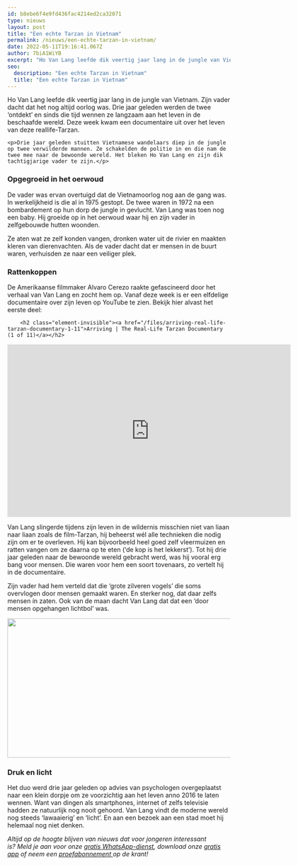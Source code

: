 ```yaml
---
id: b8ebe6f4e9fd436fac4214ed2ca32071
type: nieuws
layout: post
title: "Een echte Tarzan in Vietnam"
permalink: /nieuws/een-echte-tarzan-in-vietnam/
date: 2022-05-11T19:16:41.067Z
author: 7biA1WiYB
excerpt: "Ho Van Lang leefde dik veertig jaar lang in de jungle van Vietnam. Zijn vader dacht dat het nog altijd oorlog was. Drie jaar geleden werden de twee ‘ontdekt’ en sinds die tijd wennen ze langzaam aan het leven in de beschaafde wereld. Deze week kwam een documentaire uit over het leven van deze reallife-Tarzan.  "
seo:
  description: "Een echte Tarzan in Vietnam"
  title: "Een echte Tarzan in Vietnam"
---
```

Ho Van Lang leefde dik veertig jaar lang in de jungle van Vietnam. Zijn vader dacht dat het nog altijd oorlog was. Drie jaar geleden werden de twee ‘ontdekt’ en sinds die tijd wennen ze langzaam aan het leven in de beschaafde wereld. Deze week kwam een documentaire uit over het leven van deze reallife-Tarzan.  

    <p>Drie jaar geleden stuitten Vietnamese wandelaars diep in de jungle op twee verwilderde mannen. Ze schakelden de politie in en die nam de twee mee naar de bewoonde wereld. Het bleken Ho Van Lang en zijn dik tachtigjarige vader te zijn.</p>
<h3>Opgegroeid in het oerwoud</h3>
<p>De vader was ervan overtuigd dat de Vietnamoorlog nog aan de gang was. In werkelijkheid is die al in 1975 gestopt. De twee waren in 1972 na een bombardement op hun dorp de jungle in gevlucht. Van Lang was toen nog een baby. Hij groeide op in het oerwoud waar hij en zijn vader in zelfgebouwde hutten woonden.</p>
<p>Ze aten wat ze zelf konden vangen, dronken water uit de rivier en maakten kleren van dierenvachten. Als de vader dacht dat er mensen in de buurt waren, verhuisden ze naar een veiliger plek.</p>
<h3>Rattenkoppen</h3>
<p>De Amerikaanse filmmaker Alvaro Cerezo raakte gefascineerd door het verhaal van Van Lang en zocht hem op. Vanaf deze week is er een elfdelige documentaire over zijn leven op YouTube te zien. Bekijk hier alvast het eerste deel:</p>
<p><div class="media media-element-container media-default"><div id="file-22475" class="file file-video file-video-youtube">

        <h2 class="element-invisible"><a href="/files/arriving-real-life-tarzan-documentary-1-11">Arriving | The Real-Life Tarzan Documentary (1 of 11)</a></h2>
    
  
  <div class="content">
    <div class="media-youtube-video media-element file-default media-youtube-1">
  <iframe class="media-youtube-player" width="640" height="390" title="Arriving | The Real-Life Tarzan Documentary (1 of 11)" src="https://www.youtube.com/embed/gFK0VqRPTpI?wmode=opaque&controls=" name="Arriving | The Real-Life Tarzan Documentary (1 of 11)" frameborder="0" allowfullscreen="">Video van Arriving | The Real-Life Tarzan Documentary (1 of 11)</iframe>
</div>
  </div>

  
</div>
</div>
<p>Van Lang slingerde tijdens zijn leven in de wildernis misschien niet van liaan naar liaan zoals de film-Tarzan, hij beheerst wél alle technieken die nodig zijn om er te overleven. Hij kan bijvoorbeeld heel goed zelf vleermuizen en ratten vangen om ze daarna op te eten (‘de kop is het lekkerst’). Tot hij drie jaar geleden naar de bewoonde wereld gebracht werd, was hij vooral erg bang voor mensen. Die waren voor hem een soort tovenaars, zo vertelt hij in de documentaire. </p>
<p>Zijn vader had hem verteld dat die ‘grote zilveren vogels’ die soms overvlogen door mensen gemaakt waren. En sterker nog, dat daar zelfs mensen ín zaten. Ook van de maan dacht Van Lang dat dat een ‘door mensen opgehangen lichtbol’ was.</p>
<p><div class="media media-element-container media-default"><div id="file-22474" class="file file-image file-image-jpeg">

        
  
  <div class="content">
    <img height="315" width="560" class="media-element file-default" src="https://7dagen.netlify.app/sites/default/files/maxresdefaultho.jpg" alt="">  </div>

  
</div>
</div>
<h3>Druk en licht </h3>
<p>Het duo werd drie jaar geleden op advies van psychologen overgeplaatst naar een klein dorpje om ze voorzichtig aan het leven anno 2016 te laten wennen. Want van dingen als smartphones, internet of zelfs televisie hadden ze natuurlijk nog nooit gehoord. Van Lang vindt de moderne wereld nog steeds ‘lawaaierig’ en ‘licht’. En aan een bezoek aan een stad moet hij helemaal nog niet denken. </p>
<p><em>Altijd op de hoogte blijven van nieuws dat voor jongeren interessant is? Meld je aan voor onze </em><a href="https://7dagen.netlify.app/whatsapp"><em>gratis WhatsApp-dienst</em></a><em>, download onze </em><a href="https://7dagen.netlify.app/app"><em>gratis app</em></a><em> of neem een </em><a href="https://abonneren.sevendays.nl/abonneren/abonnementen/ae/artikel"><em>proefabonnement </em></a><em>op de krant!</em></p>  
